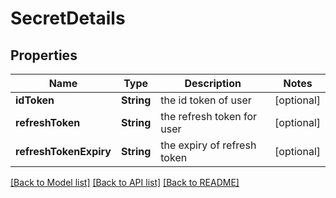 # SecretDetails

## Properties
Name | Type | Description | Notes
------------ | ------------- | ------------- | -------------
**idToken** | **String** | the id token of user | [optional] 
**refreshToken** | **String** | the refresh token for user | [optional] 
**refreshTokenExpiry** | **String** | the expiry of refresh token | [optional] 

[[Back to Model list]](../README.md#documentation-for-models) [[Back to API list]](../README.md#documentation-for-api-endpoints) [[Back to README]](../README.md)


